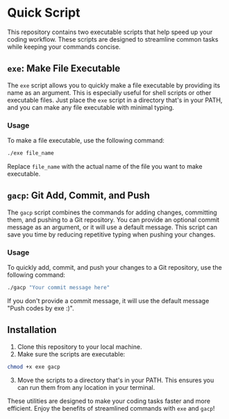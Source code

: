 # Quick Script

This repository contains two executable scripts that help speed up your coding workflow. These scripts are designed to streamline common tasks while keeping your commands concise.

## `exe`: Make File Executable

The `exe` script allows you to quickly make a file executable by providing its name as an argument. This is especially useful for shell scripts or other executable files. Just place the `exe` script in a directory that's in your PATH, and you can make any file executable with minimal typing.

### Usage

To make a file executable, use the following command:

```bash
./exe file_name
```

Replace `file_name` with the actual name of the file you want to make executable.

## `gacp`: Git Add, Commit, and Push

The `gacp` script combines the commands for adding changes, committing them, and pushing to a Git repository. You can provide an optional commit message as an argument, or it will use a default message. This script can save you time by reducing repetitive typing when pushing your changes.

### Usage

To quickly add, commit, and push your changes to a Git repository, use the following command:

```bash
./gacp "Your commit message here"
```

If you don't provide a commit message, it will use the default message "Push codes by exe :)".

## Installation

1. Clone this repository to your local machine.
2. Make sure the scripts are executable:

```bash
chmod +x exe gacp
```

3. Move the scripts to a directory that's in your PATH. This ensures you can run them from any location in your terminal.

These utilities are designed to make your coding tasks faster and more efficient. Enjoy the benefits of streamlined commands with `exe` and `gacp`!

